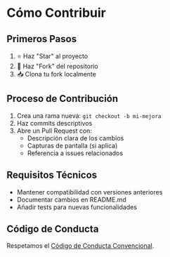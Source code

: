 
# Cómo Contribuir

## Primeros Pasos
1. ⭐ Haz "Star" al proyecto
2. 🍴 Haz "Fork" del repositorio
3. 📥 Clona tu fork localmente

## Proceso de Contribución
1. Crea una rama nueva: `git checkout -b mi-mejora`
2. Haz commits descriptivos
3. Abre un Pull Request con:
   - Descripción clara de los cambios
   - Capturas de pantalla (si aplica)
   - Referencia a issues relacionados

## Requisitos Técnicos
- Mantener compatibilidad con versiones anteriores
- Documentar cambios en README.md
- Añadir tests para nuevas funcionalidades

## Código de Conducta
Respetamos el [Código de Conducta Convencional](https://www.contributor-covenant.org/es/version/2/1/code_of_conduct/).